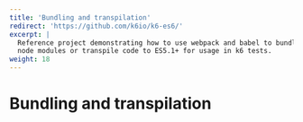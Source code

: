 ```yaml
---
title: 'Bundling and transpilation'
redirect: 'https://github.com/k6io/k6-es6/'
excerpt: |
  Reference project demonstrating how to use webpack and babel to bundle
  node modules or transpile code to ES5.1+ for usage in k6 tests.
weight: 18
---
```


# Bundling and transpilation
